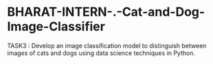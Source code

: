 # BHARAT-INTERN-.-Cat-and-Dog-Image-Classifier
TASK3 : Develop an image classification model to
distinguish between images of cats and dogs
using data science techniques in Python.
